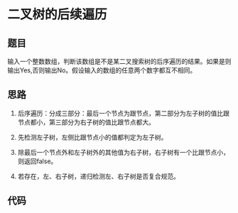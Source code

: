 # 二叉树的后续遍历

## 题目
输入一个整数数组，判断该数组是不是某二叉搜索树的后序遍历的结果。如果是则输出Yes,否则输出No。假设输入的数组的任意两个数字都互不相同。

## 思路
1. 后序遍历：分成三部分：最后一个节点为跟节点，第二部分为左子树的值比跟节点都小，第三部分为右子树的值比跟节点都大。

2. 先检测左子树，左侧比跟节点小的值都判定为左子树。

3. 除最后一个节点外和左子树外的其他值为右子树，右子树有一个比跟节点小，则返回false。

4. 若存在，左、右子树，递归检测左、右子树是否复合规范。

## 代码

